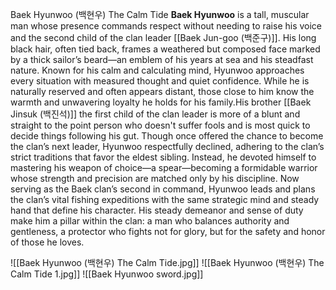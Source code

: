 Baek Hyunwoo (백현우) The Calm Tide
**Baek Hyunwoo** is a tall, muscular man whose presence commands respect without needing to raise his voice and the second child of the clan leader [[Baek Jun-goo (백준구)]]. His long black hair, often tied back, frames a weathered but composed face marked by a thick sailor’s beard—an emblem of his years at sea and his steadfast nature. Known for his calm and calculating mind, Hyunwoo approaches every situation with measured thought and quiet confidence. While he is naturally reserved and often appears distant, those close to him know the warmth and unwavering loyalty he holds for his family.His brother [[Baek Jinsuk (백진석)]] the first child of the clan leader is more of a blunt and straight to the point person who doesn't suffer fools and is most quick to decide things following his gut. Though once offered the chance to become the clan’s next leader, Hyunwoo respectfully declined, adhering to the clan’s strict traditions that favor the eldest sibling. Instead, he devoted himself to mastering his weapon of choice—a spear—becoming a formidable warrior whose strength and precision are matched only by his discipline. Now serving as the Baek clan’s second in command, Hyunwoo leads and plans the clan’s vital fishing expeditions with the same strategic mind and steady hand that define his character. His steady demeanor and sense of duty make him a pillar within the clan: a man who balances authority and gentleness, a protector who fights not for glory, but for the safety and honor of those he loves.

![[Baek Hyunwoo (백현우) The Calm Tide.jpg]]
![[Baek Hyunwoo (백현우) The Calm Tide 1.jpg]]
![[Baek Hyunwoo sword.jpg]]